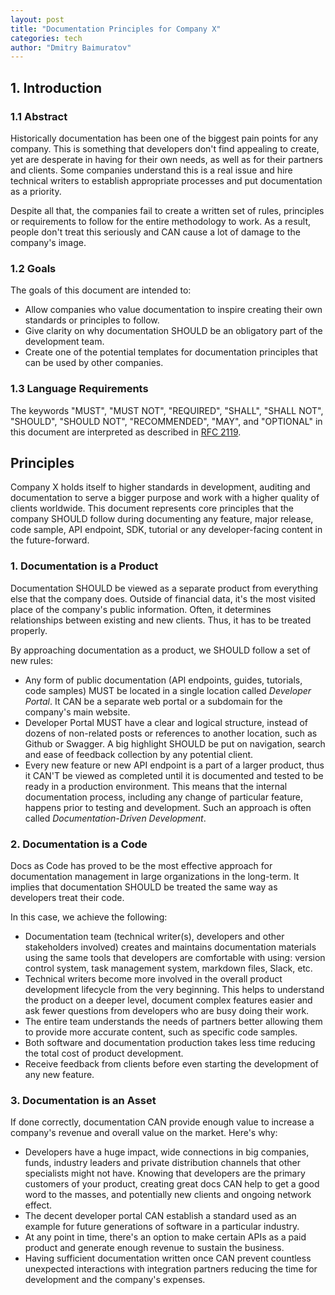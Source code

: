 ```yaml
---
layout: post
title: "Documentation Principles for Company X"
categories: tech
author: "Dmitry Baimuratov"
---
```


## 1. Introduction

### 1.1 Abstract

Historically documentation has been one of the biggest pain points for any company. This is something that developers don't find appealing to create, yet are desperate in having for their own needs, as well as for their partners and clients. Some companies understand this is a real issue and hire technical writers to establish appropriate processes and put documentation as a priority.

Despite all that, the companies fail to create a written set of rules, principles or requirements to follow for the entire methodology to work. As a result, people don't treat this seriously and CAN cause a lot of damage to the company's image.
### 1.2 Goals

The goals of this document are intended to:
- Allow companies who value documentation to inspire creating their own standards or principles to follow.
- Give clarity on why documentation SHOULD be an obligatory part of the development team.
- Create one of the potential templates for documentation principles that can be used by other companies.

### 1.3 Language Requirements

The keywords "MUST", "MUST NOT", "REQUIRED", "SHALL", "SHALL NOT", "SHOULD", "SHOULD NOT", "RECOMMENDED", "MAY", and "OPTIONAL" in this document are interpreted as described in [RFC 2119](https://www.ietf.org/rfc/rfc2119.txt).

## Principles

Company X holds itself to higher standards in development, auditing and documentation to serve a bigger purpose and work with a higher quality of clients worldwide. This document represents core principles that the company SHOULD follow during documenting any feature, major release, code sample, API endpoint, SDK, tutorial or any developer-facing content in the future-forward.

### 1. Documentation is a Product
Documentation SHOULD be viewed as a separate product from everything else that the company does. Outside of financial data, it's the most visited place of the company's public information. Often, it determines relationships between existing and new clients. Thus, it has to be treated properly.

By approaching documentation as a product, we SHOULD follow a set of new rules:
- Any form of public documentation (API endpoints, guides, tutorials, code samples) MUST be located in a single location called *Developer Portal*. It CAN be a separate web portal or a subdomain for the company's main website.
- Developer Portal MUST have a clear and logical structure, instead of dozens of non-related posts or references to another location, such as Github or Swagger. A big highlight SHOULD be put on navigation, search and ease of feedback collection by any potential client.
- Every new feature or new API endpoint is a part of a larger product, thus it CAN'T be viewed as completed until it is documented and tested to be ready in a production environment. This means that the internal documentation process, including any change of particular feature, happens prior to testing and development. Such an approach is often called *Documentation-Driven Development*.

### 2. Documentation is a Code

Docs as Code has proved to be the most effective approach for documentation management in large organizations in the long-term. It implies that documentation SHOULD be treated the same way as developers treat their code. 

In this case, we achieve the following:
- Documentation team (technical writer(s), developers and other stakeholders involved) creates and maintains documentation materials using the same tools that developers are comfortable with using: version control system, task management system, markdown files, Slack, etc.
- Technical writers become more involved in the overall product development lifecycle from the very beginning. This helps to understand the product on a deeper level, document complex features easier and ask fewer questions from developers who are busy doing their work.
- The entire team understands the needs of partners better allowing them to provide more accurate content, such as specific code samples.
- Both software and documentation production takes less time reducing the total cost of product development.
- Receive feedback from clients before even starting the development of any new feature.

### 3. Documentation is an Asset

If done correctly, documentation CAN provide enough value to increase a company's revenue and overall value on the market. Here's why:
- Developers have a huge impact, wide connections in big companies, funds, industry leaders and private distribution channels that other specialists might not have. Knowing that developers are the primary customers of your product, creating great docs CAN help to get a good word to the masses, and potentially new clients and ongoing network effect. 
- The decent developer portal CAN establish a standard used as an example for future generations of software in a particular industry.
- At any point in time, there's an option to make certain APIs as a paid product and generate enough revenue to sustain the business.
- Having sufficient documentation written once CAN prevent countless unexpected interactions with integration partners reducing the time for development and the company's expenses.
